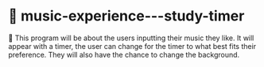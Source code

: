 # 🎼 music-experience---study-timer
🎼 This program will be about the users inputting their music they like. It will appear with a timer, the user can change for the timer to what best fits their preference.  They will also have the chance to change the background. 
